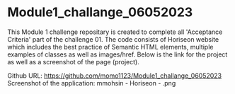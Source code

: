 # Module1_challange_06052023
This Module 1 challenge repositary is created to complete all 'Acceptance Criteria' part of the challenge 01. The code consists of Horiseon website which includes the best practice of Semantic HTML elements, multiple examples of classes as well as images/href. 
Below is the link for the project as well as a screenshot of the page (project).

Github URL: https://github.com/momo1123/Module1_challange_06052023
Screenshot of the application: mmohsin - Horiseon - .png
